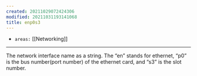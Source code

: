 ```yaml
---
created: 20211029072424306
modified: 20211031193141068
title: enp0s3
---
```


- `areas:` [[Networking]]

---

The network interface name as a string. The “en” stands for ethernet, “p0” is the bus number(port number) of the ethernet card, and “s3” is the slot number.
